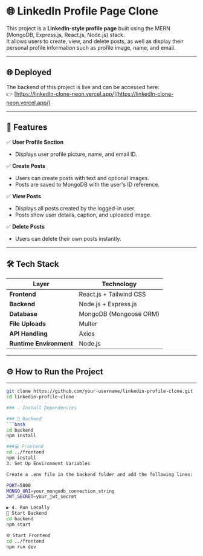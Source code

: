 # 🌐 LinkedIn Profile Page Clone

This project is a **LinkedIn-style profile page** built using the MERN (MongoDB, Express.js, React.js, Node.js) stack.  
It allows users to create, view, and delete posts, as well as display their personal profile information such as profile image, name, and email.

---
## 🌐 Deployed

The backend of this project is live and can be accessed here:  
👉 [https://linkedln-clone-neon.vercel.app/](https://linkedln-clone-neon.vercel.app/)

---
## 🚀 Features

✅ **User Profile Section**
- Displays user profile picture, name, and email ID.  

✅ **Create Posts**
- Users can create posts with text and optional images.  
- Posts are saved to MongoDB with the user's ID reference.  

✅ **View Posts**
- Displays all posts created by the logged-in user.  
- Posts show user details, caption, and uploaded image.  

✅ **Delete Posts**
- Users can delete their own posts instantly.  

---

## 🛠️ Tech Stack

| Layer | Technology |
|--------|-------------|
| **Frontend** | React.js + Tailwind CSS |
| **Backend** | Node.js + Express.js |
| **Database** | MongoDB (Mongoose ORM) |
| **File Uploads** | Multer |
| **API Handling** | Axios |
| **Runtime Environment** | Node.js |

---
## ⚙️ How to Run the Project
---

```bash
git clone https://github.com/your-username/linkedin-profile-clone.git
cd linkedin-profile-clone

### . Install Dependencies

### 🧩 Backend
```bash
cd backend
npm install

###💻 Frontend
cd ../frontend
npm install
3. Set Up Environment Variables

Create a .env file in the backend folder and add the following lines:

PORT=5000
MONGO_URI=your_mongodb_connection_string
JWT_SECRET=your_jwt_secret

▶️ 4. Run Locally
🚀 Start Backend
cd backend
npm start

🌐 Start Frontend
cd ../frontend
npm run dev
